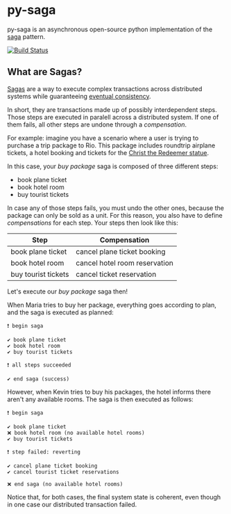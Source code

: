 # py-saga
py-saga is an asynchronous open-source python implementation of the [saga](https://microservices.io/patterns/data/saga.html) pattern.

[![Build Status](https://travis-ci.org/serramatutu/py-saga.svg?branch=master)](https://travis-ci.org/serramatutu/py-saga)

## What are Sagas?
[Sagas](https://microservices.io/patterns/data/saga.html) are a way to execute complex transactions across distributed systems while guaranteeing [eventual consistency](https://en.wikipedia.org/wiki/Eventual_consistency).

In short, they are transactions made up of possibly interdependent steps. Those steps are executed in paralell across a distributed system. If one of them fails, all other steps are undone through a _compensation_.

For example: imagine you have a scenario where a user is trying to purchase a trip package to Rio. This package includes roundtrip airplane tickets, a hotel booking and tickets for the [Christ the Redeemer statue](https://en.wikipedia.org/wiki/Christ_the_Redeemer_(statue)).

In this case, your _buy package_ saga is composed of three different steps:
- book plane ticket
- book hotel room
- buy tourist tickets

In case any of those steps fails, you must undo the other ones, because the package can only be sold as a unit. For this reason, you also have to define _compensations_ for each step. Your steps then look like this:

| Step                | Compensation                  |
| ------------------- | ----------------------------- |
| book plane ticket   | cancel plane ticket booking   |
| book hotel room     | cancel hotel room reservation |
| buy tourist tickets | cancel ticket reservation     |

Let's execute our _buy package_ saga then!

When Maria tries to buy her package, everything goes according to plan, and the saga is executed as planned:
```
❗️️ begin saga

✔️ book plane ticket
✔️ book hotel room
✔️ buy tourist tickets

❗️️ all steps succeeded

️✔️ end saga (success)
```

However, when Kevin tries to buy his packages, the hotel informs there aren't any available rooms. The saga is then executed as follows:
```
❗️️ begin saga

✔️ book plane ticket
❌ book hotel room (no available hotel rooms)
✔️ buy tourist tickets

❗️️ step failed: reverting

✔ ️cancel plane ticket booking
✔ cancel tourist ticket reservations

❌ end saga (no available hotel rooms)
```

Notice that, for both cases, the final system state is coherent, even though in one case our distributed transaction failed.
